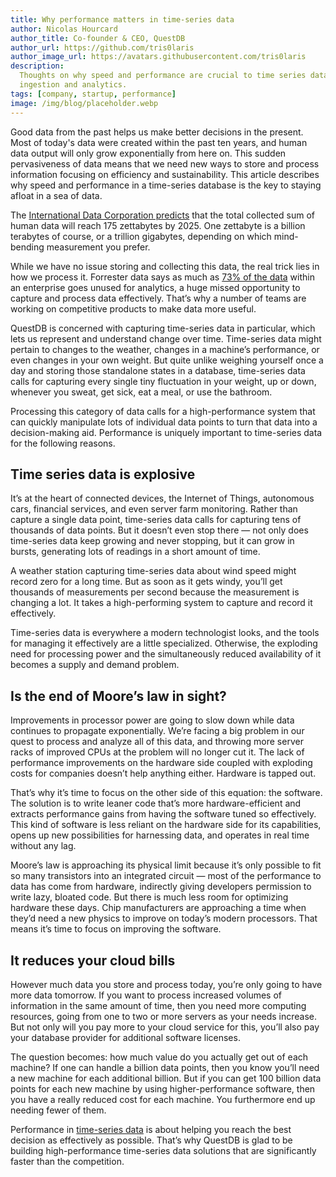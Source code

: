 ```yaml
---
title: Why performance matters in time-series data
author: Nicolas Hourcard
author_title: Co-founder & CEO, QuestDB
author_url: https://github.com/tris0laris
author_image_url: https://avatars.githubusercontent.com/tris0laris
description:
  Thoughts on why speed and performance are crucial to time series database
  ingestion and analytics.
tags: [company, startup, performance]
image: /img/blog/placeholder.webp
---
```


Good data from the past helps us make better decisions in the present. Most of
today's data were created within the past ten years, and human data output will
only grow exponentially from here on. This sudden pervasiveness of data means
that we need new ways to store and process information focusing on efficiency
and sustainability. This article describes why speed and performance in a
time-series database is the key to staying afloat in a sea of data.

<!--truncate-->

The
[International Data Corporation predicts](https://www.seagate.com/files/www-content/our-story/trends/files/idc-seagate-dataage-whitepaper.pdf)
that the total collected sum of human data will reach 175 zettabytes by 2025.
One zettabyte is a billion terabytes of course, or a trillion gigabytes,
depending on which mind-bending measurement you prefer.

While we have no issue storing and collecting this data, the real trick lies in
how we process it. Forrester data says as much as
[73% of the data](https://go.forrester.com/blogs/hadoop-is-datas-darling-for-a-reason/)
within an enterprise goes unused for analytics, a huge missed opportunity to
capture and process data effectively. That’s why a number of teams are working
on competitive products to make data more useful.

QuestDB is concerned with capturing time-series data in particular, which lets
us represent and understand change over time. Time-series data might pertain to
changes to the weather, changes in a machine’s performance, or even changes in
your own weight. But quite unlike weighing yourself once a day and storing those
standalone states in a database, time-series data calls for capturing every
single tiny fluctuation in your weight, up or down, whenever you sweat, get
sick, eat a meal, or use the bathroom.

Processing this category of data calls for a high-performance system that can
quickly manipulate lots of individual data points to turn that data into a
decision-making aid. Performance is uniquely important to time-series data for
the following reasons.

## Time series data is explosive

It’s at the heart of connected devices, the Internet of Things, autonomous cars,
financial services, and even server farm monitoring. Rather than capture a
single data point, time-series data calls for capturing tens of thousands of
data points. But it doesn’t even stop there — not only does time-series data
keep growing and never stopping, but it can grow in bursts, generating lots of
readings in a short amount of time.

A weather station capturing time-series data about wind speed might record zero
for a long time. But as soon as it gets windy, you’ll get thousands of
measurements per second because the measurement is changing a lot. It takes a
high-performing system to capture and record it effectively.

Time-series data is everywhere a modern technologist looks, and the tools for
managing it effectively are a little specialized. Otherwise, the exploding need
for processing power and the simultaneously reduced availability of it becomes a
supply and demand problem.

## Is the end of Moore’s law in sight?

Improvements in processor power are going to slow down while data continues to
propagate exponentially. We’re facing a big problem in our quest to process and
analyze all of this data, and throwing more server racks of improved CPUs at the
problem will no longer cut it. The lack of performance improvements on the
hardware side coupled with exploding costs for companies doesn’t help anything
either. Hardware is tapped out.

That’s why it’s time to focus on the other side of this equation: the software.
The solution is to write leaner code that’s more hardware-efficient and extracts
performance gains from having the software tuned so effectively. This kind of
software is less reliant on the hardware side for its capabilities, opens up new
possibilities for harnessing data, and operates in real time without any lag.

Moore’s law is approaching its physical limit because it’s only possible to fit
so many transistors into an integrated circuit — most of the performance to data
has come from hardware, indirectly giving developers permission to write lazy,
bloated code. But there is much less room for optimizing hardware these days.
Chip manufacturers are approaching a time when they’d need a new physics to
improve on today’s modern processors. That means it’s time to focus on improving
the software.

## It reduces your cloud bills

However much data you store and process today, you’re only going to have more
data tomorrow. If you want to process increased volumes of information in the
same amount of time, then you need more computing resources, going from one to
two or more servers as your needs increase. But not only will you pay more to
your cloud service for this, you’ll also pay your database provider for
additional software licenses.

The question becomes: how much value do you actually get out of each machine? If
one can handle a billion data points, then you know you’ll need a new machine
for each additional billion. But if you can get 100 billion data points for each
new machine by using higher-performance software, then you have a really reduced
cost for each machine. You furthermore end up needing fewer of them.

Performance in [time-series data](/blog/time-series-data/) is about helping you reach the best decision as
effectively as possible. That’s why QuestDB is glad to be building
high-performance time-series data solutions that are significantly faster than
the competition.
